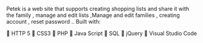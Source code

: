Petek is a web site that supports creating shopping lists and share it with the family , manage and edit lists ,Manage and edit families , creating account , reset password .. 
 Built with:
 
	HTTP 5
	CSS3
	PHP
	Java Script
	SQL 
	jQuery 
	Visual Studio Code

